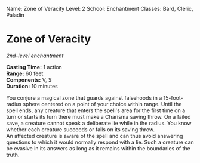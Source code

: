 Name: Zone of Veracity
Level: 2
School: Enchantment
Classes: Bard, Cleric, Paladin

# Zone of Veracity
_2nd-level enchantment_

**Casting Time:** 1 action    
**Range:** 60 feet    
**Components:** V, S    
**Duration:** 10 minutes 

You conjure a magical zone that guards against falsehoods in a 15-foot-radius sphere centered on a point of your choice within range. Until the spell ends, any creature that enters the spell's area for the first time on a turn or starts its turn there must make a Charisma saving throw. On a failed save, a creature cannot speak a deliberate lie while in the radius. You know whether each creature succeeds or fails on its saving throw.    
An affected creature is aware of the spell and can thus avoid answering questions to which it would normally respond with a lie. Such a creature can be evasive in its answers as long as it remains within the boundaries of the truth.